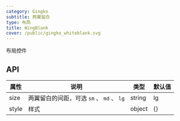 ```yaml
---
category: Gingko
subtitle: 两翼留白
type: 布局
title: WingBlank
cover: /public/gingko_whiteblank.svg
---
```


布局控件

## API

| 属性  | 说明                                      | 类型   | 默认值 |
| ----- | ----------------------------------------- | ------ | ------ |
| size  | 两翼留白的间距，可选 `sm` 、 `md` 、 `lg` | string | lg     |
| style | 样式                                      | object | {}     |
